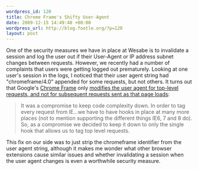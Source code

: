 ```yaml
--- 
wordpress_id: 120
title: Chrome Frame's Shifty User-Agent
date: 2009-12-15 14:49:48 +00:00
wordpress_url: http://blog.footle.org/?p=120
layout: post
---
```

One of the security measures we have in place at Wesabe is to invalidate a session and log the user out if their User-Agent or IP address subnet changes between requests. However, we recently had a number of complaints that users were getting logged out prematurely. Looking at one user's session in the logs, I noticed that their user agent string had "chromeframe/4.0" appended for some requests, but not others. It turns out that Google's <a href="http://code.google.com/chrome/chromeframe/">Chrome Frame</a> only <a href="http://groups.google.com/group/google-chrome-frame/browse_thread/thread/274e4c36aebbc02b/">modifies the user agent for top-level requests, and not for subsequent requests sent as that page loads</a>:

<blockquote>It was a compromise to keep code complexity down. In order to tag every request from IE...we have to have hooks in place at many more places (not to mention supporting the different things IE6, 7 and 8 do).  So, as a compromise we decided to keep it down to only the single hook that allows us to tag top level requests.</blockquote>

This fix on our side was to just strip the chromeframe identifier from the user agent string, although it makes me wonder what other browser extensions cause similar issues and whether invalidating a session when the user agent changes is even a worthwhile security measure.
